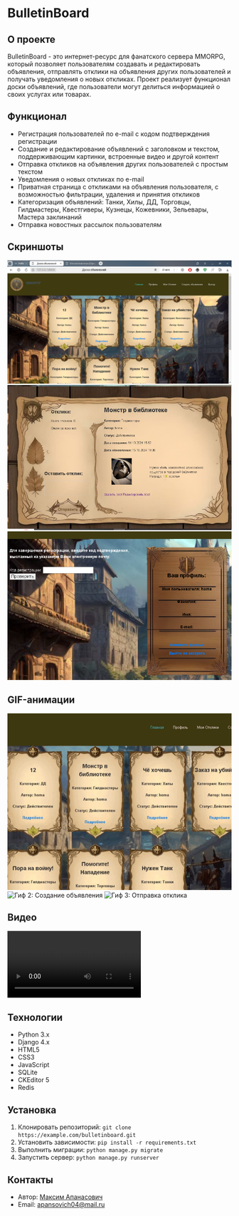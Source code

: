 

**BulletinBoard**
================

**О проекте**
---------------

BulletinBoard - это интернет-ресурс для фанатского сервера MMORPG, который позволяет пользователям создавать и редактировать объявления, отправлять отклики на объявления других пользователей и получать уведомления о новых откликах. Проект реализует функционал доски объявлений, где пользователи могут делиться информацией о своих услугах или товарах.

**Функционал**
-------------

*   Регистрация пользователей по e-mail с кодом подтверждения регистрации
*   Создание и редактирование объявлений с заголовком и текстом, поддерживающим картинки, встроенные видео и другой контент
*   Отправка откликов на объявления других пользователей с простым текстом
*   Уведомления о новых откликах по e-mail
*   Приватная страница с откликами на объявления пользователя, с возможностью фильтрации, удаления и принятия откликов
*   Категоризация объявлений: Танки, Хилы, ДД, Торговцы, Гилдмастеры, Квестгиверы, Кузнецы, Кожевники, Зельевары, Мастера заклинаний
*   Отправка новостных рассылок пользователям

**Скриншоты**
-------------

![Скриншот 1: Главная страница](media/screenshot1.png)
![Скриншот 2: Создание объявления](media/screenshot2.png)
![Скриншот 3: Отклики на объявление](media/screenshot3.png)

**GIF-анимации**
----------------

![Гиф 1: Регистрация пользователя](media/gif1.gif)
![Гиф 2: Создание объявления](media/gif2.gif)
![Гиф 3: Отправка отклика](media/gif3.gif)

**Видео**
---------

![Видео: Обзор функционала](media/video.mp4)

**Технологии**
--------------

*   Python 3.x
*   Django 4.x
*   HTML5
*   CSS3
*   JavaScript
*   SQLite
*   CKEditor 5
*   Redis

**Установка**
--------------

1.  Клонировать репозиторий: `git clone https://example.com/bulletinboard.git`
2.  Установить зависимости: `pip install -r requirements.txt`
3.  Выполнить миграции: `python manage.py migrate`
4.  Запустить сервер: `python manage.py runserver`

**Контакты**
-------------

*   Автор: [Максим Апанасович](https://github.com/Tasank)
*   Email: [apansovich04@mail.ru](mailto:apanasovich04@mail.ru)